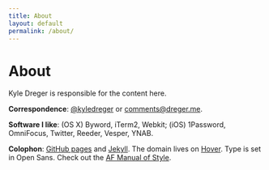 ```yaml
---
title: About
layout: default
permalink: /about/
---
```

# About

Kyle Dreger is responsible for the content here.

**Correspondence**: [@kyledreger](http://twitter.com/kyledreger) or <comments@dreger.me>.

**Software I like**: (OS X) Byword, iTerm2, Webkit; (iOS) 1Password, OmniFocus, Twitter, Reeder, Vesper, YNAB.

**Colophon**: [GitHub pages](https://pages.github.com/) and [Jekyll](https://github.com/mojombo/jekyll). The domain lives on [Hover](http://hover.com). Type is set in Open Sans. Check out the [AF Manual of Style](/style-guide).
